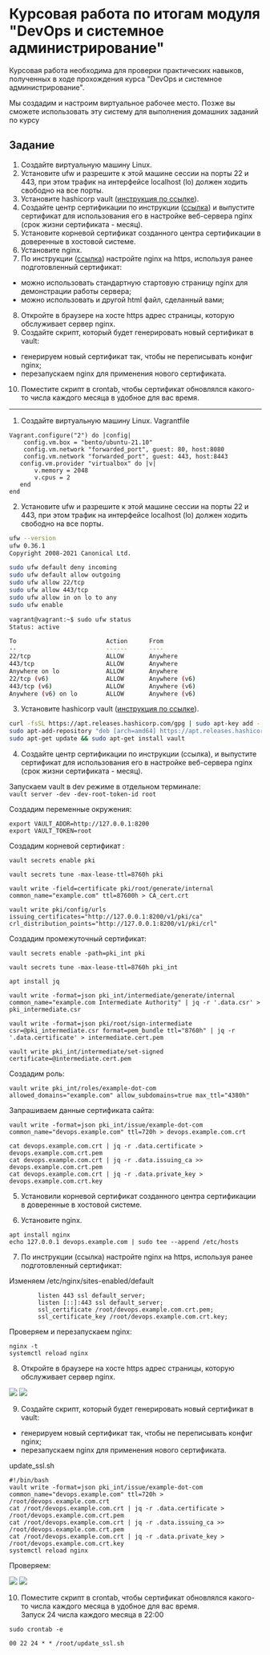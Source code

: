 # Курсовая работа по итогам модуля "DevOps и системное администрирование"

Курсовая работа необходима для проверки практических навыков, полученных в ходе прохождения курса "DevOps и системное администрирование".

Мы создадим и настроим виртуальное рабочее место. Позже вы сможете использовать эту систему для выполнения домашних заданий по курсу

## Задание

1. Создайте виртуальную машину Linux.
2. Установите ufw и разрешите к этой машине сессии на порты 22 и 443, при этом трафик на интерфейсе localhost (lo) должен ходить свободно на все порты.
3. Установите hashicorp vault ([инструкция по ссылке](https://learn.hashicorp.com/tutorials/vault/getting-started-install?in=vault/getting-started#install-vault)).
4. Cоздайте центр сертификации по инструкции ([ссылка](https://learn.hashicorp.com/tutorials/vault/pki-engine?in=vault/secrets-management)) и выпустите сертификат для использования его в настройке веб-сервера nginx (срок жизни сертификата - месяц).
5. Установите корневой сертификат созданного центра сертификации в доверенные в хостовой системе.
6. Установите nginx.
7. По инструкции ([ссылка](https://nginx.org/en/docs/http/configuring_https_servers.html)) настройте nginx на https, используя ранее подготовленный сертификат:
  - можно использовать стандартную стартовую страницу nginx для демонстрации работы сервера;
  - можно использовать и другой html файл, сделанный вами;
8. Откройте в браузере на хосте https адрес страницы, которую обслуживает сервер nginx.
9. Создайте скрипт, который будет генерировать новый сертификат в vault:
  - генерируем новый сертификат так, чтобы не переписывать конфиг nginx;
  - перезапускаем nginx для применения нового сертификата.
10. Поместите скрипт в crontab, чтобы сертификат обновлялся какого-то числа каждого месяца в удобное для вас время.

---

1. Создайте виртуальную машину Linux.
Vagrantfile

```
Vagrant.configure("2") do |config|
    config.vm.box = "bento/ubuntu-21.10"
    config.vm.network "forwarded_port", guest: 80, host:8080
    config.vm.network "forwarded_port", guest: 443, host:8443
   config.vm.provider "virtualbox" do |v|
       v.memory = 2048
       v.cpus = 2
   end
end
 ```


2. Установите ufw и разрешите к этой машине сессии на порты 22 и 443, при этом трафик на интерфейсе localhost (lo) должен ходить свободно на все порты.

```bash
ufw --version
ufw 0.36.1
Copyright 2008-2021 Canonical Ltd.
```

```bash
sudo ufw default deny incoming
sudo ufw default allow outgoing
sudo ufw allow 22/tcp
sudo ufw allow 443/tcp
sudo ufw allow in on lo to any
sudo ufw enable
```

```bash
vagrant@vagrant:~$ sudo ufw status
Status: active

To                         Action      From
--                         ------      ----
22/tcp                     ALLOW       Anywhere                  
443/tcp                    ALLOW       Anywhere                  
Anywhere on lo             ALLOW       Anywhere                  
22/tcp (v6)                ALLOW       Anywhere (v6)             
443/tcp (v6)               ALLOW       Anywhere (v6)             
Anywhere (v6) on lo        ALLOW       Anywhere (v6)             
```

3. Установите hashicorp vault ([инструкция по ссылке](https://learn.hashicorp.com/tutorials/vault/getting-started-install?in=vault/getting-started#install-vault)).

```bash
curl -fsSL https://apt.releases.hashicorp.com/gpg | sudo apt-key add -
sudo apt-add-repository "deb [arch=amd64] https://apt.releases.hashicorp.com $(lsb_release -cs) main"
sudo apt-get update && sudo apt-get install vault
```

4. Создайте центр сертификации по инструкции (ссылка), и выпустите сертификат для использования его в настройке веб-сервера nginx (срок жизни сертификата - месяц).

Запускаем vault в dev режиме в отдельном терминале:  
`vault server -dev -dev-root-token-id root`

Создадим переменные окружения:
```
export VAULT_ADDR=http://127.0.0.1:8200
export VAULT_TOKEN=root
```
Создадим корневой сертификат :

```
vault secrets enable pki

vault secrets tune -max-lease-ttl=8760h pki

vault write -field=certificate pki/root/generate/internal common_name="example.com" ttl=87600h > CA_cert.crt

vault write pki/config/urls issuing_certificates="http://127.0.0.1:8200/v1/pki/ca" crl_distribution_points="http://127.0.0.1:8200/v1/pki/crl"
```


Создадим промежуточный сертификат:

```
vault secrets enable -path=pki_int pki

vault secrets tune -max-lease-ttl=8760h pki_int

apt install jq

vault write -format=json pki_int/intermediate/generate/internal common_name="example.com Intermediate Authority" | jq -r '.data.csr' > pki_intermediate.csr

vault write -format=json pki/root/sign-intermediate csr=@pki_intermediate.csr format=pem_bundle ttl="8760h" | jq -r '.data.certificate' > intermediate.cert.pem

vault write pki_int/intermediate/set-signed certificate=@intermediate.cert.pem
```

Создадим роль:
```
vault write pki_int/roles/example-dot-com allowed_domains="example.com" allow_subdomains=true max_ttl="4380h"

```

Запрашиваем данные сертификата сайта:
```
vault write -format=json pki_int/issue/example-dot-com common_name="devops.example.com" ttl=720h > devops.example.com.crt

cat devops.example.com.crt | jq -r .data.certificate > devops.example.com.crt.pem
cat devops.example.com.crt | jq -r .data.issuing_ca >> devops.example.com.crt.pem
cat devops.example.com.crt | jq -r .data.private_key > devops.example.com.crt.key
```
5. Установили корневой сертификат созданного центра сертификации в доверенные в хостовой системе.

6. Установите nginx.
```
apt install nginx
echo 127.0.0.1 devops.example.com | sudo tee --append /etc/hosts
```
7. По инструкции (ссылка) настройте nginx на https, используя ранее подготовленный сертификат:

Изменяем /etc/nginx/sites-enabled/default

```
        listen 443 ssl default_server;
        listen [::]:443 ssl default_server;
        ssl_certificate /root/devops.example.com.crt.pem;
        ssl_certificate_key /root/devops.example.com.crt.key;
```
Проверяем и перезапускаем nginx:
```
nginx -t
systemctl reload nginx
```
8. Откройте в браузере на хосте https адрес страницы, которую обслуживает сервер nginx.

![](./src/81.png)
![](./src/82.png)

9.  Создайте скрипт, который будет генерировать новый сертификат в vault:
  - генерируем новый сертификат так, чтобы не переписывать конфиг nginx;
  - перезапускаем nginx для применения нового сертификата.

update_ssl.sh
```
#!/bin/bash
vault write -format=json pki_int/issue/example-dot-com common_name="devops.example.com" ttl=720h > /root/devops.example.com.crt
cat /root/devops.example.com.crt | jq -r .data.certificate > /root/devops.example.com.crt.pem
cat /root/devops.example.com.crt | jq -r .data.issuing_ca >> /root/devops.example.com.crt.pem
cat /root/devops.example.com.crt | jq -r .data.private_key > /root/devops.example.com.crt.key
systemctl reload nginx
```
Проверяем:

![](./src/91.png)
![](./src/92.png)

10. Поместите скрипт в crontab, чтобы сертификат обновлялся какого-то числа каждого месяца в удобное для вас время.  
Запуск 24 числа каждого месяца в 22:00
```
sudo crontab -e

00 22 24 * * /root/update_ssl.sh
```